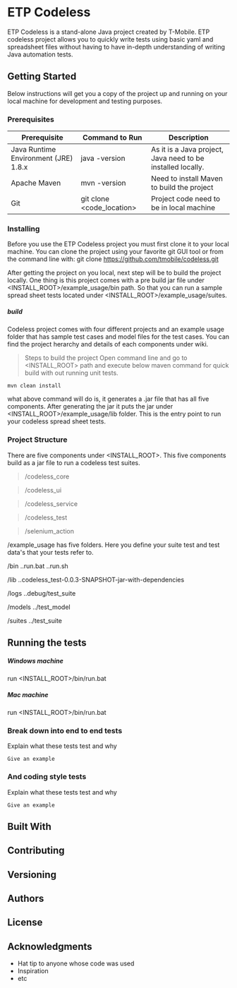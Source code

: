 # ETP Codeless

ETP Codeless is a stand-alone Java project created by T-Mobile. ETP codeless project allows you to quickly write tests using basic yaml and spreadsheet files without having to have in-depth understanding of writing Java automation tests.

## Getting Started

Below instructions will get you a copy of the project up and running on your local machine for development and testing purposes.

### Prerequisites

| Prerequisite | Command to Run | Description |
| ------------ | -------------- | -----------  |
| Java Runtime Environment (JRE) 1.8.x | java -version | As it is a Java project, Java need to be installed locally.
| Apache Maven | mvn -version | Need to install Maven to build the project |
| Git | git clone <code_location> | Project code need to be in local machine |

### Installing

Before you use the ETP Codeless project you must first clone it to your local machine. 
You can clone the project using your favorite git GUI tool or from the command line with: 
git clone https://github.com/tmobile/codeless.git

After getting the project on you local, next step will be to build the project locally. One thing is
this project comes with a pre build jar file under <INSTALL_ROOT>/example_usage/bin path. So that you can run
a sample spread sheet tests located under <INSTALL_ROOT>/example_usage/suites.

##### build
Codeless project comes with four different projects and an example usage folder that has sample test cases and model files for the test cases. You can find the project herarchy and details of each components under wiki.

> Steps to build the project
Open command line and go to <INSTALL_ROOT> path and execute below maven command for quick build with out running unit tests.
```
mvn clean install
```
what above command will do is, it generates a .jar file that has all five components. After generating the jar it puts the jar under <INSTALL_ROOT>/example_usage/lib folder. This is the entry point to run your codeless spread sheet tests.

### Project Structure

There are five components under <INSTALL_ROOT>. This five components build as a jar file to run a codeless test suites.

> /codeless_core

> /codeless_ui

> /codeless_service

> /codeless_test

> /selenium_action

/example_usage has five folders. Here you define your suite test and test data's that your tests refer to. 

/bin
..run.bat
..run.sh

/lib
..codeless_test-0.0.3-SNAPSHOT-jar-with-dependencies

/logs
..debug/test_suite

/models
../test_model

/suites
../test_suite

## Running the tests
##### Windows machine
run <INSTALL_ROOT>/bin/run.bat
##### Mac machine
run <INSTALL_ROOT>/bin/run.bat
### Break down into end to end tests

Explain what these tests test and why

```
Give an example
```

### And coding style tests

Explain what these tests test and why

```
Give an example
```

## Built With


## Contributing


## Versioning


## Authors


## License


## Acknowledgments

* Hat tip to anyone whose code was used
* Inspiration
* etc
